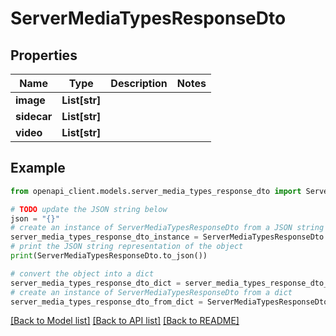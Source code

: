 # ServerMediaTypesResponseDto


## Properties

Name | Type | Description | Notes
------------ | ------------- | ------------- | -------------
**image** | **List[str]** |  | 
**sidecar** | **List[str]** |  | 
**video** | **List[str]** |  | 

## Example

```python
from openapi_client.models.server_media_types_response_dto import ServerMediaTypesResponseDto

# TODO update the JSON string below
json = "{}"
# create an instance of ServerMediaTypesResponseDto from a JSON string
server_media_types_response_dto_instance = ServerMediaTypesResponseDto.from_json(json)
# print the JSON string representation of the object
print(ServerMediaTypesResponseDto.to_json())

# convert the object into a dict
server_media_types_response_dto_dict = server_media_types_response_dto_instance.to_dict()
# create an instance of ServerMediaTypesResponseDto from a dict
server_media_types_response_dto_from_dict = ServerMediaTypesResponseDto.from_dict(server_media_types_response_dto_dict)
```
[[Back to Model list]](../README.md#documentation-for-models) [[Back to API list]](../README.md#documentation-for-api-endpoints) [[Back to README]](../README.md)


